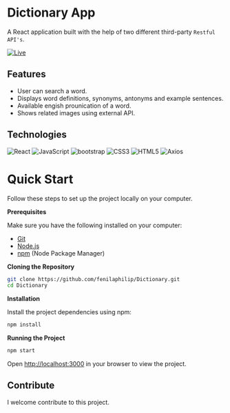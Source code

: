 # Dictionary App

A React application built with the help of two different third-party `Restful API's`.

[![Live](https://img.shields.io/badge/-LIVE-blue?&style=flat)](https://dictionary.fenilas.com/)

## Features

- User can search a word.
- Displays word definitions, synonyms, antonyms and example sentences.
- Available engish prounication of a word.
- Shows related images using external API.

## Technologies

![React](https://img.shields.io/badge/-React-black?logo=react&logoColor=blue&style=flat)
![JavaScript](https://img.shields.io/badge/-JavaScript-yellow?logo=JavaScript&logoColor=black&style=flat)
![bootstrap](https://img.shields.io/badge/-bootstrap-blue?logo=bootstrap&logoColor=white&style=flat)
![CSS3](https://img.shields.io/badge/-CSS3-blueviolet?logo=CSS3&logoColor=white&style=flat)
![HTML5](https://img.shields.io/badge/-HTML%205-darkred?logo=html5&logoColor=white&style=flat)
![Axios](https://img.shields.io/badge/-Axios-blue?logo=axios&logoColor=white&style=flat)

# Quick Start

Follow these steps to set up the project locally on your computer.

**Prerequisites**

Make sure you have the following installed on your computer:

- [Git](https://git-scm.com/)
- [Node.js](https://nodejs.org/en)
- [npm](https://www.npmjs.com/) (Node Package Manager)

**Cloning the Repository**

```bash
git clone https://github.com/fenilaphilip/Dictionary.git
cd Dictionary
```

**Installation**

Install the project dependencies using npm:

```bash
npm install
```

**Running the Project**

```bash
npm start
```

Open [http://localhost:3000](http://localhost:3000) in your browser to view the project.

## **Contribute**

I welcome contribute to this project.
